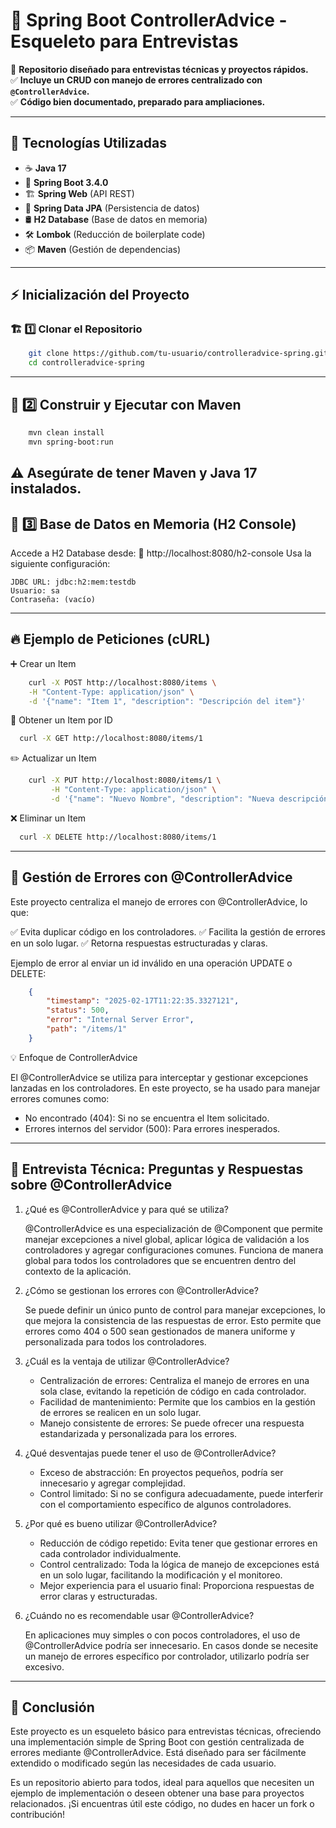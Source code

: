 # 🚀 **Spring Boot ControllerAdvice - Esqueleto para Entrevistas**

📌 **Repositorio diseñado para entrevistas técnicas y proyectos rápidos.**  
✅ **Incluye un CRUD con manejo de errores centralizado con `@ControllerAdvice`.**  
✅ **Código bien documentado, preparado para ampliaciones.**

---

## 📌 **Tecnologías Utilizadas**

- ☕ **Java 17**
- 🌱 **Spring Boot 3.4.0**
- 🏗️ **Spring Web** (API REST)
- 💾 **Spring Data JPA** (Persistencia de datos)
- 🛢️ **H2 Database** (Base de datos en memoria)
- 🛠️ **Lombok** (Reducción de boilerplate code)
- 📦 **Maven** (Gestión de dependencias)

---

## ⚡ **Inicialización del Proyecto**

### 🏗️ **1️⃣ Clonar el Repositorio**

```sh
    git clone https://github.com/tu-usuario/controlleradvice-spring.git
    cd controlleradvice-spring
```
---

## 🚀 2️⃣ Construir y Ejecutar con Maven
```sh
    mvn clean install
    mvn spring-boot:run
```
⚠️ Asegúrate de tener Maven y Java 17 instalados.
---

## 📂 3️⃣ Base de Datos en Memoria (H2 Console)

Accede a H2 Database desde:
🔗 http://localhost:8080/h2-console
Usa la siguiente configuración:

    JDBC URL: jdbc:h2:mem:testdb
    Usuario: sa
    Contraseña: (vacío)
---

## 🔥 Ejemplo de Peticiones (cURL)
➕ Crear un Item
````sh
    curl -X POST http://localhost:8080/items \
    -H "Content-Type: application/json" \
    -d '{"name": "Item 1", "description": "Descripción del item"}'
````
📖 Obtener un Item por ID
````sh
  curl -X GET http://localhost:8080/items/1
````
✏️ Actualizar un Item
````sh
    curl -X PUT http://localhost:8080/items/1 \
         -H "Content-Type: application/json" \
         -d '{"name": "Nuevo Nombre", "description": "Nueva descripción"}'
````
❌ Eliminar un Item
````sh
  curl -X DELETE http://localhost:8080/items/1
````
---

## 🎯 Gestión de Errores con @ControllerAdvice

Este proyecto centraliza el manejo de errores con @ControllerAdvice, lo que:

✅ Evita duplicar código en los controladores.
✅ Facilita la gestión de errores en un solo lugar.
✅ Retorna respuestas estructuradas y claras.

Ejemplo de error al enviar un id inválido en una operación UPDATE o DELETE:

````json
    {
        "timestamp": "2025-02-17T11:22:35.3327121",
        "status": 500,
        "error": "Internal Server Error",
        "path": "/items/1"
    }
````

💡 Enfoque de ControllerAdvice

El @ControllerAdvice se utiliza para interceptar y gestionar excepciones lanzadas en los controladores.
En este proyecto, se ha usado para manejar errores comunes como:

   - No encontrado (404): Si no se encuentra el Item solicitado.
   - Errores internos del servidor (500): Para errores inesperados.
---

## 📝 Entrevista Técnica: Preguntas y Respuestas sobre @ControllerAdvice
1. ¿Qué es @ControllerAdvice y para qué se utiliza?

    @ControllerAdvice es una especialización de @Component que permite manejar excepciones a nivel global, aplicar lógica de validación a los controladores y agregar configuraciones comunes. Funciona de manera global para todos los controladores que se encuentren dentro del contexto de la aplicación.
2. ¿Cómo se gestionan los errores con @ControllerAdvice?

    Se puede definir un único punto de control para manejar excepciones, lo que mejora la consistencia de las respuestas de error. Esto permite que errores como 404 o 500 sean gestionados de manera uniforme y personalizada para todos los controladores.
3. ¿Cuál es la ventaja de utilizar @ControllerAdvice?

   - Centralización de errores: Centraliza el manejo de errores en una sola clase, evitando la repetición de código en cada controlador.
   - Facilidad de mantenimiento: Permite que los cambios en la gestión de errores se realicen en un solo lugar.
   - Manejo consistente de errores: Se puede ofrecer una respuesta estandarizada y personalizada para los errores.

4. ¿Qué desventajas puede tener el uso de @ControllerAdvice?

   - Exceso de abstracción: En proyectos pequeños, podría ser innecesario y agregar complejidad.
   - Control limitado: Si no se configura adecuadamente, puede interferir con el comportamiento específico de algunos controladores.

5. ¿Por qué es bueno utilizar @ControllerAdvice?

   - Reducción de código repetido: Evita tener que gestionar errores en cada controlador individualmente.
   - Control centralizado: Toda la lógica de manejo de excepciones está en un solo lugar, facilitando la modificación y el monitoreo.
   - Mejor experiencia para el usuario final: Proporciona respuestas de error claras y estructuradas.

6. ¿Cuándo no es recomendable usar @ControllerAdvice?

    En aplicaciones muy simples o con pocos controladores, el uso de @ControllerAdvice podría ser innecesario. En casos donde se necesite un manejo de errores específico por controlador, utilizarlo podría ser excesivo.
---

## 📝 Conclusión

Este proyecto es un esqueleto básico para entrevistas técnicas, ofreciendo una implementación simple de Spring Boot con gestión centralizada de errores mediante @ControllerAdvice. Está diseñado para ser fácilmente extendido o modificado según las necesidades de cada usuario.

Es un repositorio abierto para todos, ideal para aquellos que necesiten un ejemplo de implementación o deseen obtener una base para proyectos relacionados. ¡Si encuentras útil este código, no dudes en hacer un fork o contribución!